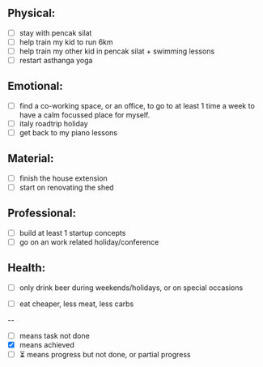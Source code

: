 Physical:
-----------
- [ ] stay with pencak silat
- [ ] help train my kid to run 6km
- [ ] help train my other kid in pencak silat + swimming lessons
- [ ] restart asthanga yoga
 
Emotional:
----------
- [ ] find a co-working space, or an office, to go to at least 1 time a week to have a calm focussed place for myself.
- [ ] italy roadtrip holiday
- [ ] get back to my piano lessons

Material:
-----------
- [ ] finish the house extension
- [ ] start on renovating the shed

Professional:
-----------
- [ ] build at least 1 startup concepts
- [ ] go on an work related holiday/conference

Health:
-----------
- [ ] only drink beer during weekends/holidays, or on special occasions
- [ ] eat cheaper, less meat, less carbs


--
- [ ] means task not done
- [x] means achieved
- [ ] ⏳ means progress but not done, or partial progress
